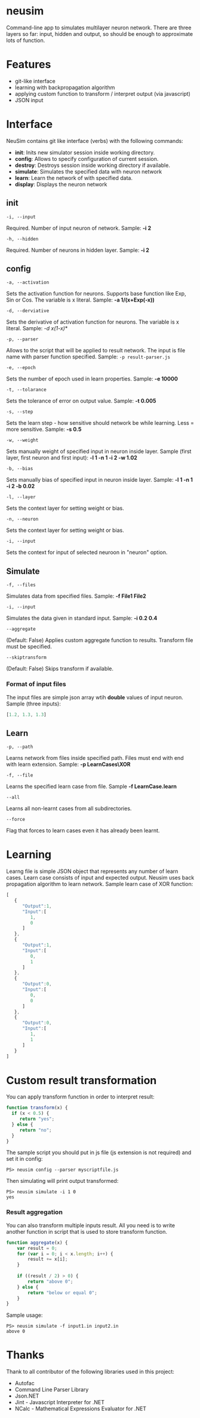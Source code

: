 neusim
======

 Command-line app to simulates multilayer neuron network. There are three layers so far: input, hidden and output, so should be enough to approximate lots of function.

Features
======
* git-like interface
* learning with backpropagation algorithm
* applying custom function to transform / interpret output (via javascript)
* JSON input

Interface
======
NeuSim contains git like interface (verbs) with the following commands:
   * **init**:            Inits new simulator session inside working directory.
   * **config**:       Allows to specify configuration of current session.
   *  **destroy**:     Destroys session inside working directory if available.
   * **simulate**:    Simulates the specified data with neuron network
   * **learn**:         Learn the network of with specified data.
   * **display**:      Displays the neuron network

init
-----------
  `-i, --input` 
  
  Required. Number of input neuron of network. Sample: **-i 2**
  
  `-h, --hidden` 
  
  Required. Number of neurons in hidden layer. Sample: **-i 2**

config
-----------
  `-a, --activation`   
  
  Sets the activation function for neurons. Supports base function like Exp, Sin or Cos. The variable is x literal. Sample: **-a 1/(x+Exp(-x))**

  `-d, --derviative`    
  
  Sets the derivative of activation function for neurons.  The variable is x literal. Sample: **-d x*(1-x)**

  `-p, --parser`       
  
  Allows to the script that will be applied to result  network. The input is file name with parser function specified. Sample: `-p result-parser.js`

  `-e, --epoch`         
 
 Sets the number of epoch used in learn properties.  Sample: **-e 10000**

 `-t, --tolarance`
  
  Sets the tolerance of error on output value. Sample: **-t  0.005**
  
  `-s, --step`
  
  Sets the learn step - how sensitive should network be while learning. Less = more sensitive. Sample: **-s 0.5**

  `-w, --weight`
  
  Sets manually weight of specified input in neuron inside  layer. Sample (first layer, first neuron and first  input): **-l 1 -n 1 -i 2 -w 1.02**

 `-b, --bias`          
 
 Sets manually bias of specified input in neuron inside layer. Sample: **-l 1 -n 1 -i 2 -b 0.02**

  `-l, --layer`         
  
  Sets the context layer for setting weight or bias.

  `-n, --neuron`        
  
  Sets the context layer for setting weight or bias.

  `-i, --input`         
  
  Sets the context for input of selected neuroon in "neuron" option.

Simulate
-----------

  `-f, --files`       
  
  Simulates data from specified files. Sample: **-f File1 File2**

  `-i, --input`        
  
  Simulates the data given in standard input. Sample: **-i 0.2  0.4**

  `--aggregate`        
  
  (Default: False) Applies custom aggregate function to results. Transform file must be specified.

  `--skiptransform`    
  
  (Default: False) Skips transform if available.
  
### Format of input files
   The input files are simple json array wtih **double** values of input neuron. Sample (three inputs):
   
```javascript
[1.2, 1.3, 1.3]
```
  
Learn
-----------

  `-p, --path`
  
  Learns network from files inside specified path. Files must end  with end with learn extension. Sample: **-p LearnCases\XOR**

  `-f, --file`    
  
  Learns the specified learn case from file. Sample **-f LearnCase.learn**

  `--all`
  
  Learns all non-learnt cases from all subdirectories.

  `--force`       
  
  Flag that forces to learn cases even it has already been  learnt.

Learning
======

Learng file is simple JSON object that represents any number of learn cases. Learn case consists of input and expected output. Neusim uses back propagation algorithm to learn network. Sample learn case of XOR function:
```javascript
[
   {
      "Output":1,
      "Input":[
         1,
         0
      ]
   },
   {
      "Output":1,
      "Input":[
         0,
         1
      ]
   },
   {
      "Output":0,
      "Input":[
         0,
         0
      ]
   },
   {
      "Output":0,
      "Input":[
         1,
         1
      ]
   }
]
```

Custom result transformation
======
You can apply transform function in order to interpret result:
```javascript
function transform(x) {
  if (x < 0.5) {
     return "yes";
  } else {
     return "no";
  }
}
```

The sample script you should put in js file (js extension is not required) and set it in config:

```ShellSession
PS> neusim config --parser myscriptfile.js
```

Then simulating will print output transformed:

```ShellSession
PS> neusim simulate -i 1 0
yes
```

### Result aggregation

You can also transform multiple inputs result. All you need is to write another function in script that is used to store transform function.

```javascript
function aggregate(x) {
    var result = 0;
    for (var i = 0; i < x.length; i++) {
        result += x[i];
    }
    
    if ((result / 2) > 0) {
        return "above 0";
    } else {
        return "below or equal 0";
    }
} 
```
Sample usage:

```ShellSession
PS> neusim simulate -f input1.in input2.in
above 0
```

Thanks
======
Thank to all contributor of the following libraries used in this project:
* Autofac
* Command Line Parser Library
* Json.NET
* Jint - Javascript Interpreter for .NET
* NCalc - Mathematical Expressions Evaluator for .NET
